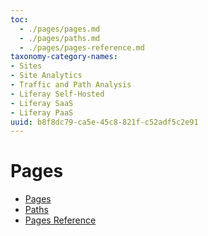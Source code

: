 ```yaml
---
toc:
  - ./pages/pages.md
  - ./pages/paths.md
  - ./pages/pages-reference.md
taxonomy-category-names:
- Sites
- Site Analytics
- Traffic and Path Analysis
- Liferay Self-Hosted
- Liferay SaaS
- Liferay PaaS
uuid: b8f8dc79-ca5e-45c8-821f-c52adf5c2e91
---
```

# Pages

- [Pages](./pages/pages.md)
- [Paths](./pages/paths.md)
- [Pages Reference](./pages/pages-reference.md)
